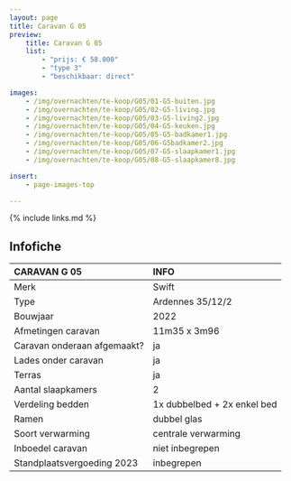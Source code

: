 ```yaml
---
layout: page
title: Caravan G 05
preview:
    title: Caravan G 05
    list:
        - "prijs: € 58.000"
        - "type 3"
        - "beschikbaar: direct"

images:
    - /img/overnachten/te-koop/G05/01-G5-buiten.jpg
    - /img/overnachten/te-koop/G05/02-G5-living.jpg
    - /img/overnachten/te-koop/G05/03-G5-living2.jpg
    - /img/overnachten/te-koop/G05/04-G5-keuken.jpg
    - /img/overnachten/te-koop/G05/05-G5-badkamer1.jpg
    - /img/overnachten/te-koop/G05/06-G5badkamer2.jpg
    - /img/overnachten/te-koop/G05/07-G5-slaapkamer1.jpg
    - /img/overnachten/te-koop/G05/08-G5-slaapkamer8.jpg

insert:
    - page-images-top

---
```


{% include links.md %}



## Infofiche

CARAVAN G 05                | INFO        |
:---------------------------|:------------|
Merk                        |Swift
Type                        |Ardennes 35/12/2
Bouwjaar                    |2022
Afmetingen caravan          |11m35 x 3m96
Caravan onderaan afgemaakt? |ja
Lades onder caravan         |ja
Terras                      |ja
Aantal slaapkamers          |2
Verdeling bedden            |1x dubbelbed + 2x enkel bed
Ramen                       |dubbel glas
Soort verwarming            |centrale verwarming
Inboedel caravan            |niet inbegrepen
Standplaatsvergoeding 2023  |inbegrepen
